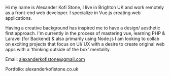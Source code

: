 Hi my name is Alexander Kofi Stone, I live in Brighton UK and work remotely as a front-end web developer.
I specialize in Vue.js creating web applications. 

Having a creative background has inspired me to have a design/ aesthetic first approach.
I'm currently in the process of mastering vue, learning PHP & Laravel (for Backend) & also primarily using Node.js
I am looking to collab on exciting projects that focus on UI/ UX with a desire to create original web apps with a 'thinking outside of the box' mentality. 

Email: alexanderkofistone@gmail.com

Portfolio: alexanderkofistone.co.uk
